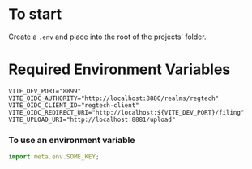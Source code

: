 # To start

Create a `.env` and place into the root of the projects' folder.

# Required Environment Variables

```env
VITE_DEV_PORT="8899"
VITE_OIDC_AUTHORITY="http://localhost:8880/realms/regtech"
VITE_OIDC_CLIENT_ID="regtech-client"
VITE_OIDC_REDIRECT_URI="http://localhost:${VITE_DEV_PORT}/filing"
VITE_UPLOAD_URI="http://localhost:8881/upload"
```

### To use an environment variable

```js
import.meta.env.SOME_KEY;
```
